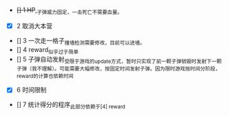 - ~~[] 1 HP~~,<sub>子弹威力固定，一击死亡不需要血量。</sub>
- [x] 2 取消大本营
- [] 3 一次走一格子<sub>撞墙检测需要修改，目前可以进墙。</sub>
- [] 4 reward<sub>似乎过于简单</sub>
- [] 5 子弹自动发射<sub>受限于游戏的update方式，暂时只实现了前一颗子弹销毁时发射下一颗子弹（我不理解）。可能需要大幅修改，按固定时间发射子弹。因为限时游戏按时间分阶段，reward的计算也依赖时间</sub>
- [x] 6 时间限制
- [] 7 统计得分的程序<sub>此部分依赖于[4] reward</sub>